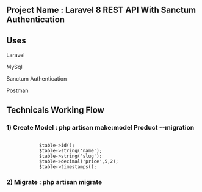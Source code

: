 ## Project Name : Laravel 8 REST API With Sanctum Authentication

## Uses
 <p>Laravel </p>
 <p>MySql </p>
 <p>Sanctum Authentication </p>
 <p>Postman </p>

 ## Technicals Working Flow

 <h3> 1) Create Model : php artisan make:model Product --migration </h3>

 <code>
            $table->id();
            $table->string('name');
            $table->string('slug');
            $table->decimal('price',5,2);
            $table->timestamps();
</code>            

<h3> 2) Migrate : php artisan migrate </h3>